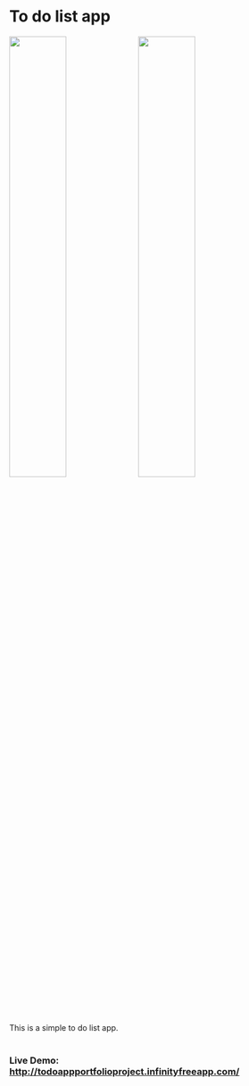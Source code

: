 # To do list app

<p float="left">
  <img src="https://i.ibb.co/6b9zjpV/novo.png" width="45%"/>
  
  <img src="https://i.ibb.co/RQSQ6kS/todos.png" width="45%" />
</p>

This is a simple to do list app. <br></br>
### Live Demo: http://todoappportfolioproject.infinityfreeapp.com/
